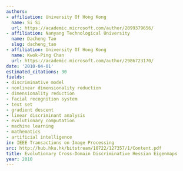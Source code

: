 ```yaml
---
authors:
- affiliation: University Of Hong Kong
  name: Si Si
  url: https://academic.microsoft.com/author/2099379656/
- affiliation: Nanyang Technological University
  name: Dacheng Tao
  slug: dacheng_tao
- affiliation: University Of Hong Kong
  name: Kwok-Ping Chan
  url: https://academic.microsoft.com/author/2986723170/
date: '2010-04-01'
estimated_citations: 30
fields:
- discriminative model
- nonlinear dimensionality reduction
- dimensionality reduction
- facial recognition system
- test set
- gradient descent
- linear discriminant analysis
- evolutionary computation
- machine learning
- mathematics
- artificial intelligence
in: IEEE Transactions on Image Processing
src: http://hub.hku.hk/bitstream/10722/127357/1/Content.pdf
title: Evolutionary Cross-Domain Discriminative Hessian Eigenmaps
year: 2010
---
```

